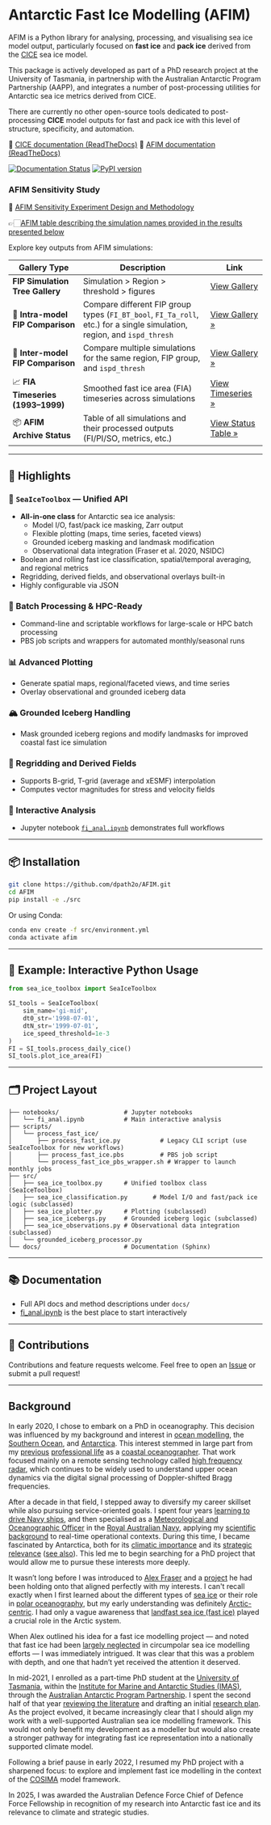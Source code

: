 # Antarctic Fast Ice Modelling (AFIM)

AFIM is a Python library for analysing, processing, and visualising sea ice model output, particularly focused on **fast ice** and **pack ice** derived from the [CICE](https://github.com/CICE-Consortium/CICE) sea ice model.

This package is actively developed as part of a PhD research project at the University of Tasmania, in partnership with the Australian Antarctic Program Partnership (AAPP), and integrates a number of post-processing utilities for Antarctic sea ice metrics derived from CICE.

There are currently no other open-source tools dedicated to post-processing **CICE** model outputs for fast and pack ice with this level of structure, specificity, and automation.

📖 [CICE documentation (ReadTheDocs)](https://cice-consortium-cice.readthedocs.io/en/main/)
📘 [AFIM documentation (ReadTheDocs)](https://AFIM.readthedocs.io/en/main/)

[![Documentation Status](https://readthedocs.org/projects/afim/badge/?version=latest)](https://afim.readthedocs.io/en/latest/?badge=latest)
[![PyPI version](https://badge.fury.io/py/afim.svg)](https://badge.fury.io/py/afim)

### AFIM Sensitivity Study

🧾 [AFIM Sensitivity Experiment Design and Methodology](https://dpath2o.github.io/AFIM/AFIM_sensitivity_methodology.html)

👉🏻[AFIM table describing the simulation names provided in the results presented below](https://dpath2o.github.io/AFIM/afim_simulation_configs.html)  

Explore key outputs from AFIM simulations:

| Gallery Type                      | Description                                                                                                             | Link                                                                           |
|-----------------------------------|-------------------------------------------------------------------------------------------------------------------------|--------------------------------------------------------------------------------|
| **FIP Simulation Tree Gallery**   | Simulation > Region > threshold > figures                                                                               | [View Gallery](https://dpath2o.github.io/AFIM/fip_tree_gallery.html)           |
| 🔬 **Intra-model FIP Comparison** | Compare different FIP group types (`FI_BT_bool`, `FI_Ta_roll`, etc.) for a single simulation, region, and `ispd_thresh` | [View Gallery »](https://dpath2o.github.io/AFIM/fip_intra_model_gallery.html)  |
| 🧪 **Inter-model FIP Comparison** | Compare multiple simulations for the same region, FIP group, and `ispd_thresh`                                          | [View Gallery »](https://dpath2o.github.io/AFIM/fip_inter_model_gallery.html)  |
| 📈 **FIA Timeseries (1993–1999)** | Smoothed fast ice area (FIA) timeseries across simulations                                                              | [View Timeseries »](https://dpath2o.github.io/AFIM/timeseries_gallery.html)    |
| 📦 **AFIM Archive Status**        | Table of all simulations and their processed outputs (FI/PI/SO, metrics, etc.)                                          | [View Status Table »](https://dpath2o.github.io/AFIM/AFIM_archive_status.html) |

---

## 🚀 Highlights

### 🧊 `SeaIceToolbox` — Unified API

- **All-in-one class** for Antarctic sea ice analysis:
  - Model I/O, fast/pack ice masking, Zarr output
  - Flexible plotting (maps, time series, faceted views)
  - Grounded iceberg masking and landmask modification
  - Observational data integration (Fraser et al. 2020, NSIDC)
- Boolean and rolling fast ice classification, spatial/temporal averaging, and regional metrics
- Regridding, derived fields, and observational overlays built-in
- Highly configurable via JSON

### 🧭 Batch Processing & HPC-Ready

- Command-line and scriptable workflows for large-scale or HPC batch processing
- PBS job scripts and wrappers for automated monthly/seasonal runs

### 📊 Advanced Plotting

- Generate spatial maps, regional/faceted views, and time series
- Overlay observational and grounded iceberg data

### 🏔️ Grounded Iceberg Handling

- Mask grounded iceberg regions and modify landmasks for improved coastal fast ice simulation

### 🔄 Regridding and Derived Fields

- Supports B-grid, T-grid (average and xESMF) interpolation
- Computes vector magnitudes for stress and velocity fields

### 📓 Interactive Analysis

- Jupyter notebook [`fi_anal.ipynb`](https://github.com/dpath2o/AFIM/blob/main/notebooks/fi_anal.ipynb) demonstrates full workflows

---

## 📦 Installation

```bash
git clone https://github.com/dpath2o/AFIM.git
cd AFIM
pip install -e ./src
```

Or using Conda:

```bash
conda env create -f src/environment.yml
conda activate afim
```

---

## 🧪 Example: Interactive Python Usage

```python
from sea_ice_toolbox import SeaIceToolbox

SI_tools = SeaIceToolbox(
    sim_name='gi-mid',
    dt0_str='1998-07-01',
    dtN_str='1999-07-01',
    ice_speed_threshold=1e-3
)
FI = SI_tools.process_daily_cice()
SI_tools.plot_ice_area(FI)
```

---

## 🗂️ Project Layout

```
├── notebooks/                  # Jupyter notebooks
│   └── fi_anal.ipynb           # Main interactive analysis
├── scripts/
│   └── process_fast_ice/
│       ├── process_fast_ice.py           # Legacy CLI script (use SeaIceToolbox for new workflows)
│       ├── process_fast_ice.pbs          # PBS job script
│       └── process_fast_ice_pbs_wrapper.sh # Wrapper to launch monthly jobs
├── src/
│   ├── sea_ice_toolbox.py      # Unified toolbox class (SeaIceToolbox)
│   ├── sea_ice_classification.py       # Model I/O and fast/pack ice logic (subclassed)
│   ├── sea_ice_plotter.py      # Plotting (subclassed)
│   ├── sea_ice_icebergs.py     # Grounded iceberg logic (subclassed)
│   ├── sea_ice_observations.py # Observational data integration (subclassed)
│   └── grounded_iceberg_processor.py
└── docs/                       # Documentation (Sphinx)
```

---

## 📚 Documentation

- Full API docs and method descriptions under `docs/`
- [fi_anal.ipynb](https://github.com/dpath2o/AFIM/blob/main/notebooks/fi_anal.ipynb) is the best place to start interactively

---

## 📮 Contributions

Contributions and feature requests welcome. Feel free to open an [Issue](https://github.com/dpath2o/AFIM/issues) or submit a pull request!

---

## Background

In early 2020, I chose to embark on a PhD in oceanography. This decision was influenced by my background and interest in [ocean modelling](http://www.cmar.csiro.au/staff/oke/pubs/England_and_Oke_2001.pdf), the [Southern Ocean](https://tos.org/oceanography/issue/volume-25-issue-03), and [Antarctica](https://www.scar.org). This interest stemmed in large part from my [previous](https://www.cencoos.org) [professional life](http://imos.org.au) as a [coastal oceanographer](https://scripps.ucsd.edu/research/topics/coastal-oceanography). That work focused mainly on a remote sensing technology called [high frequency radar](https://tos.org/oceanography/assets/docs/10-2_paduan1.pdf), which continues to be widely used to understand upper ocean dynamics via the digital signal processing of Doppler-shifted Bragg frequencies.

After a decade in that field, I stepped away to diversify my career skillset while also pursuing service-oriented goals. I spent four years [learning to drive Navy ships](https://www.navy.gov.au/sites/default/files/documents/Warfare_Officers_Career_Handbook.pdf), and then specialised as a [Meteorological and Oceanographic Officer](https://www.defencejobs.gov.au/jobs/reserves/navy/meteorologist-and-oceanographer) in the [Royal Australian Navy](https://www.navy.gov.au), applying my [scientific background](https://oceansci.ucsc.edu/academics/graduate/ms.html) to real-time operational contexts. During this time, I became fascinated by Antarctica, both for its [climatic importance](https://tos.org/oceanography/article/southern-ocean-warming) and its [strategic relevance](https://defence.gov.au/adc/Publications/AJDSS/documents/volume3-number2/Where-to-from-here-The-Australian-Defence-Forces-pursuit-of-national-security-and-the-2020-Defence-Strategic-update.pdf) ([see also](https://www.antarctica.gov.au/about-us/antarctic-strategy-and-action-plan/)). This led me to begin searching for a PhD project that would allow me to pursue these interests more deeply.

It wasn’t long before I was introduced to [Alex Fraser](https://tasmanian.com.au/stories/alex-fraser/) and a [project](./ResearchPlan/project_proposal/PROJECT_PROPOSAL.pdf) he had been holding onto that aligned perfectly with my interests. I can't recall exactly when I first learned about the different types of [sea ice](https://en.wikipedia.org/wiki/Sea_ice) or their role in [polar oceanography](https://tos.org/oceanography/issue/volume-24-issue-03), but my early understanding was definitely [Arctic-centric](http://nsidc.org/arcticseaicenews/). I had only a vague awareness that [landfast sea ice (fast ice)](https://arctic.noaa.gov/Report-Card/Report-Card-2018/ArtMID/7878/ArticleID/788/Landfast-Sea-Ice-in-a-Changing-Arctic) played a crucial role in the Arctic system.

When Alex outlined his idea for a fast ice modelling project — and noted that fast ice had been [largely neglected](https://dipot.ulb.ac.be/dspace/bitstream/2013/336850/1/doi_320494.pdf) in circumpolar sea ice modelling efforts — I was immediately intrigued. It was clear that this was a problem with depth, and one that hadn’t yet received the attention it deserved.

In mid-2021, I enrolled as a part-time PhD student at the [University of Tasmania](https://www.utas.edu.au), within the [Institute for Marine and Antarctic Studies (IMAS)](https://www.imas.utas.edu.au), through the [Australian Antarctic Program Partnership](https://aappartnership.org.au). I spent the second half of that year [reviewing the literature](./references) and drafting an initial [research plan](./ResearchPlan/doc/researchplan.pdf). As the project evolved, it became increasingly clear that I should align my work with a well-supported Australian sea ice modelling framework. This would not only benefit my development as a modeller but would also create a stronger pathway for integrating fast ice representation into a nationally supported climate model.

Following a brief pause in early 2022, I resumed my PhD project with a sharpened focus: to explore and implement fast ice modelling in the context of the [COSIMA](http://cosima.org.au) model framework.

In 2025, I was awarded the Australian Defence Force Chief of Defence Force Fellowship in recognition of my research into Antarctic fast ice and its relevance to climate and strategic studies.

